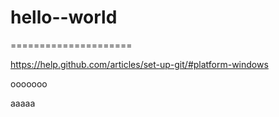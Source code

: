 # hello--world
=====================


https://help.github.com/articles/set-up-git/#platform-windows

ooooooo


aaaaa